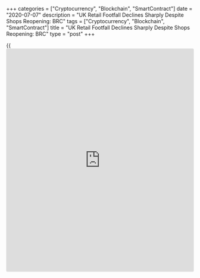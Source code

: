+++
categories = ["Cryptocurrency", "Blockchain", "SmartContract"]
date = "2020-07-07"
description = "UK Retail Footfall Declines Sharply Despite Shops Reopening: BRC"
tags = ["Cryptocurrency", "Blockchain", "SmartContract"]
title = "UK Retail Footfall Declines Sharply Despite Shops Reopening: BRC"
type = "post"
+++

{{<iframe id="large-banner" src="https://www.bounty.group/#slide=27.0" width="100%" height="600" scrolling="no" style="border: 0px solid rgb(216, 221, 230); border-radius: 3px;">}}

British consumers were reluctant to visit shops physically even two
weeks after most shops were reopened, data published by the British
Retail Consortium showed Tuesday.

Footfall decreased 49.6 percent year-on-year during June 28 to July 4.
This was moderately slower than the 53.4 percent decrease logged in the
previous week.  
  
Footfall on high streets declined by 55.7 percent and that on parks was
down 24.6 percent. Shopping centre footfall declined 56.1 percent.

Helen Dickinson, chief executive of the BRC, said the reopening of pubs,
cafés and other hospitality businesses this Saturday does not appear to
have benefited shops much, with the Saturday showing more modest growth
than the days prior to these locations reopening.

By European standards, the UK's recovery remains slow, and while safety
measures introduced by retailers have been well received by customers,
many shoppers are still reluctant to visit physical shopping locations,
Dickinson noted.

For comments and feedback [contact](https://www.playgroundfx.com/contact/): editorial@rtt[news](https://www.letsplayfx.com/blog/forex-news-website/).com

[Economic News][1]

 **What parts of the world are seeing the best (and worst) economic
performances lately? Click[here][2] to check out our [Econ Scorecard][2]
and find out! See up-to-the-moment [ranking](https://www.playgroundfx.com/blog/crypto-exchange-ranking/)s for the best and worst
performers in [GDP][2], [unemployment rate][3], [inflation][4] and much
more.**

   1. www.rtt[news](https://www.letsplayfx.com/blog/forex-news-website/).com/Content/EconomicNews.aspx
   2. www.rtt[news](https://www.letsplayfx.com/blog/forex-news-website/).com/economic-scorecard/world-rank/GDP/highest-performance.aspx
   3. www.rtt[news](https://www.letsplayfx.com/blog/forex-news-website/).com/economic-scorecard/world-rank/unemployment-rate/lowest-performance.aspx
   4. www.rtt[news](https://www.letsplayfx.com/blog/forex-news-website/).com/economic-scorecard/world-rank/CPI/highest-performance.aspx